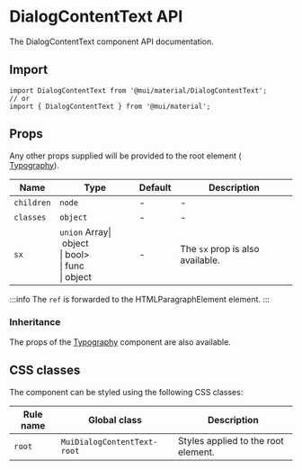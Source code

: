 # DialogContentText API

The DialogContentText component API documentation.

## Import

```
import DialogContentText from '@mui/material/DialogContentText';
// or
import { DialogContentText } from '@mui/material';
```

## Props

Any other props supplied will be provided to the root element ( [Typography](/material-ui/api/typography/)).

| Name | Type | Default | Description |
| --- | --- | --- | --- |
| `children` | `node` | - | - |
| `classes` | `object` | - | - |
| `sx` | `union` Array\| object<br>\| bool><br>\| func<br>\| object | - | The `sx` prop is also available. |

:::info
The `ref` is forwarded to the HTMLParagraphElement element.
:::

### Inheritance

The props of the [Typography](/material-ui/api/typography/) component are also available.

## CSS classes

The component can be styled using the following CSS classes:

| Rule name | Global class | Description |
| --- | --- | --- |
| `root` | `MuiDialogContentText-root` | Styles applied to the root element. |
